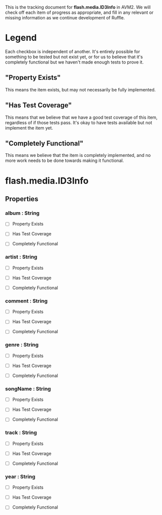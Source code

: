 This is the tracking document for **flash.media.ID3Info** in AVM2. We will check off each item of progress as appropriate, and fill in any relevant or missing information as we continue development of Ruffle.
# Legend

Each checkbox is independent of another. It's entirely possible for something to be tested but not exist yet, or for us to believe that it's completely functional but we haven't made enough tests to prove it.
## "Property Exists"

This means the item exists, but may not necessarily be fully implemented.
## "Has Test Coverage"

This means that we believe that we have a good test coverage of this item, regardless of if those tests pass. It's okay to have tests available but not implement the item yet.
## "Completely Functional"

This means we believe that the item is completely implemented, and no more work needs to be done towards making it functional.
# flash.media.ID3Info
## Properties
### album : String

* [ ] Property Exists

* [ ] Has Test Coverage

* [ ] Completely Functional


### artist : String

* [ ] Property Exists

* [ ] Has Test Coverage

* [ ] Completely Functional


### comment : String

* [ ] Property Exists

* [ ] Has Test Coverage

* [ ] Completely Functional


### genre : String

* [ ] Property Exists

* [ ] Has Test Coverage

* [ ] Completely Functional


### songName : String

* [ ] Property Exists

* [ ] Has Test Coverage

* [ ] Completely Functional


### track : String

* [ ] Property Exists

* [ ] Has Test Coverage

* [ ] Completely Functional


### year : String

* [ ] Property Exists

* [ ] Has Test Coverage

* [ ] Completely Functional